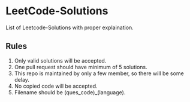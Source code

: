 # LeetCode-Solutions
List of Leetcode-Solutions with proper explaination.
## Rules 
1. Only valid solutions will be accepted.
2. One pull request should have minimum of 5 solutions.
3. This repo is maintained by only a few member, so there will be some delay.
4. No copied code will be accepted.
5. Filename should be (ques_code)_(language).
